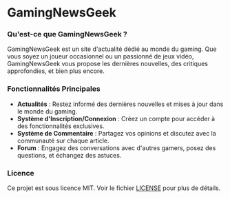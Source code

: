 # GamingNewsGeek

### Qu'est-ce que GamingNewsGeek ?
GamingNewsGeek est un site d'actualité dédié au monde du gaming. Que vous soyez un joueur occasionnel ou un passionné de jeux vidéo, GamingNewsGeek vous propose les dernières nouvelles, des critiques approfondies, et bien plus encore.

### Fonctionnalités Principales
- **Actualités** : Restez informé des dernières nouvelles et mises à jour dans le monde du gaming.
- **Système d'Inscription/Connexion** : Créez un compte pour accéder à des fonctionnalités exclusives.
- **Système de Commentaire** : Partagez vos opinions et discutez avec la communauté sur chaque article.
- **Forum** : Engagez des conversations avec d'autres gamers, posez des questions, et échangez des astuces.

### Licence

Ce projet est sous licence MIT. Voir le fichier [LICENSE](LICENSE) pour plus de détails.
